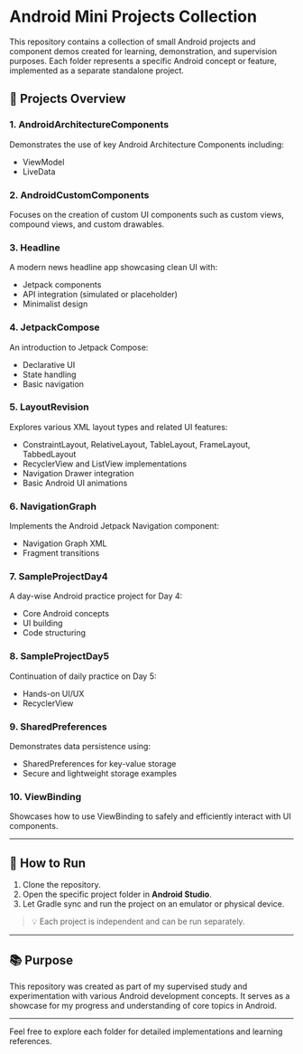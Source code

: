 # Android Mini Projects Collection

This repository contains a collection of small Android projects and component demos created for learning, demonstration, and supervision purposes. Each folder represents a specific Android concept or feature, implemented as a separate standalone project.

## 📁 Projects Overview

### 1. **AndroidArchitectureComponents**
Demonstrates the use of key Android Architecture Components including:
- ViewModel
- LiveData

### 2. **AndroidCustomComponents**
Focuses on the creation of custom UI components such as custom views, compound views, and custom drawables.

### 3. **Headline**
A modern news headline app showcasing clean UI with:
- Jetpack components
- API integration (simulated or placeholder)
- Minimalist design

### 4. **JetpackCompose**
An introduction to Jetpack Compose:
- Declarative UI
- State handling
- Basic navigation

### 5. **LayoutRevision**
Explores various XML layout types and related UI features:
- ConstraintLayout, RelativeLayout, TableLayout, FrameLayout, TabbedLayout
- RecyclerView and ListView implementations
- Navigation Drawer integration
- Basic Android UI animations

### 6. **NavigationGraph**
Implements the Android Jetpack Navigation component:
- Navigation Graph XML
- Fragment transitions

### 7. **SampleProjectDay4**
A day-wise Android practice project for Day 4:
- Core Android concepts
- UI building
- Code structuring

### 8. **SampleProjectDay5**
Continuation of daily practice on Day 5:
- Hands-on UI/UX
- RecyclerView

### 9. **SharedPreferences**
Demonstrates data persistence using:
- SharedPreferences for key-value storage
- Secure and lightweight storage examples

### 10. **ViewBinding**
Showcases how to use ViewBinding to safely and efficiently interact with UI components.

---

## 🔧 How to Run

1. Clone the repository.
2. Open the specific project folder in **Android Studio**.
3. Let Gradle sync and run the project on an emulator or physical device.

> 💡 Each project is independent and can be run separately.

---

## 📚 Purpose

This repository was created as part of my supervised study and experimentation with various Android development concepts. It serves as a showcase for my progress and understanding of core topics in Android.

---

Feel free to explore each folder for detailed implementations and learning references.
